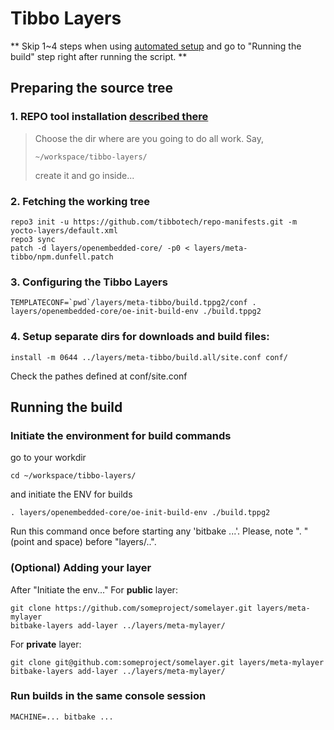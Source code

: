 # Tibbo Layers

**
Skip 1~4 steps when using [automated setup](/../../) and go to 
"Running the build" step right after running the script.
**

## Preparing the source tree

### 1. REPO tool installation [described there](/../../)

> Choose the dir where are you going to do all work. Say,
> ```
> ~/workspace/tibbo-layers/
> ```
> create it and go inside...


### 2. Fetching the working tree
```
repo3 init -u https://github.com/tibbotech/repo-manifests.git -m yocto-layers/default.xml
repo3 sync
patch -d layers/openembedded-core/ -p0 < layers/meta-tibbo/npm.dunfell.patch
```

### 3. Configuring the Tibbo Layers
```
TEMPLATECONF=`pwd`/layers/meta-tibbo/build.tppg2/conf . layers/openembedded-core/oe-init-build-env ./build.tppg2
```

### 4. Setup separate dirs for downloads and build files:
```
install -m 0644 ../layers/meta-tibbo/build.all/site.conf conf/
```
Check the pathes defined at conf/site.conf

## Running the build

### Initiate the environment for build commands
go to your workdir
```
cd ~/workspace/tibbo-layers/
```
and initiate the ENV for builds
```
. layers/openembedded-core/oe-init-build-env ./build.tppg2
```
Run this command once before starting any 'bitbake ...'.
Please, note ". " (point and space) before "layers/..".

### (Optional) Adding your layer
After "Initiate the env..."
For **public** layer:
```
git clone https://github.com/someproject/somelayer.git layers/meta-mylayer
bitbake-layers add-layer ../layers/meta-mylayer/
```
For **private** layer:
```
git clone git@github.com:someproject/somelayer.git layers/meta-mylayer
bitbake-layers add-layer ../layers/meta-mylayer/
```
### Run builds in the same console session
```
MACHINE=... bitbake ...
```
